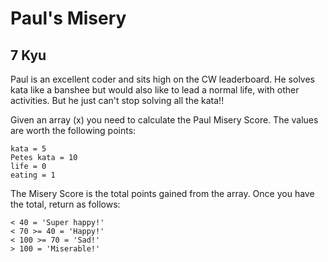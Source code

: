 # Paul's Misery
## 7 Kyu

Paul is an excellent coder and sits high on the CW leaderboard. He solves kata like a banshee but would also like to lead a normal life, with other activities. But he just can't stop solving all the kata!!

Given an array (x) you need to calculate the Paul Misery Score. The values are worth the following points:
```
kata = 5
Petes kata = 10
life = 0
eating = 1
```

The Misery Score is the total points gained from the array. Once you have the total, return as follows:
```
< 40 = 'Super happy!'
< 70 >= 40 = 'Happy!'
< 100 >= 70 = 'Sad!'
> 100 = 'Miserable!'
```



